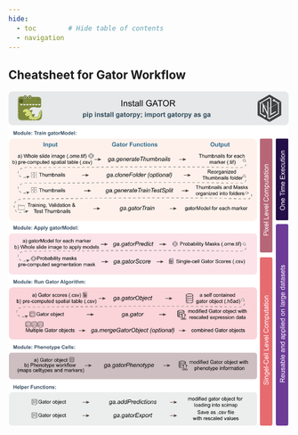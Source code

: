 ```yaml
---
hide:
  - toc        # Hide table of contents
  - navigation
---
```


## Cheatsheet for Gator Workflow
![workflow diagram](./assets/Workflow.png)
